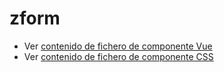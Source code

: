 # zform

 - Ver [contenido de fichero de componente Vue](./zform.vue)
 - Ver [contenido de fichero de componente CSS](./zform.css)
